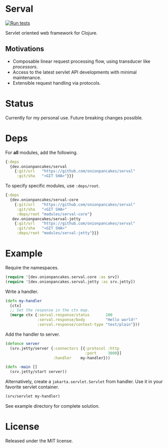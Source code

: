 # Serval

[![Run tests](https://github.com/onionpancakes/serval/actions/workflows/run_tests.yml/badge.svg)](https://github.com/onionpancakes/serval/actions/workflows/run_tests.yml)

Servlet oriented web framework for Clojure.

## Motivations

* Composable linear request processing flow, using transducer like *processors*.
* Access to the latest servlet API developments with minimal maintenance.
* Extensible request handling via protocols.

# Status

Currently for my personal use. Future breaking changes possible.

# Deps

For **all** modules, add the following.

```clojure
{:deps
  {dev.onionpancakes/serval
    {:git/url   "https://github.com/onionpancakes/serval"
     :git/sha   "<GIT SHA>"}}}
```

To specify specific modules, use `:deps/root`.

```clojure
{:deps
  {dev.onionpancakes/serval-core
    {:git/url   "https://github.com/onionpancakes/serval"
     :git/sha   "<GIT SHA>"
     :deps/root "modules/serval-core"}
   dev.onionpancakes/serval-jetty
    {:git/url   "https://github.com/onionpancakes/serval"
     :git/sha   "<GIT SHA>"
     :deps/root "modules/serval-jetty"}}}
```

# Example

Require the namespaces.

```clojure
(require '[dev.onionpancakes.serval.core :as srv])
(require '[dev.onionpancakes.serval.jetty :as srv.jetty])
```

Write a handler.

```clojure
(defn my-handler
  [ctx]
  ;; Set the response in the ctx map.
  (merge ctx {:serval.response/status       200
              :serval.response/body         "Hello world!"
              :serval.response/context-type "text/plain"}))
```

Add the handler to server.

```clojure
(defonce server
  (srv.jetty/server {:connectors [{:protocol :http
                                   :port     3000}]
                     :handler    my-handler}))

(defn -main []
  (srv.jetty/start server))
```

Alternatively, create a `jakarta.servlet.Servlet` from handler. Use it in your favorite servlet container.

```clojure
(srv/servlet my-handler)
```

See example directory for complete solution.

# License

Released under the MIT license.